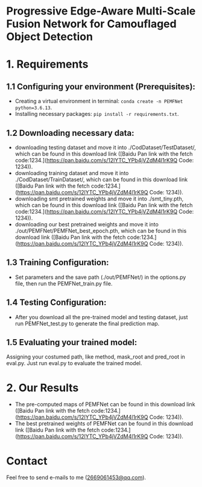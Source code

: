 # Progressive Edge-Aware Multi-Scale Fusion Network for Camouflaged Object Detection

# 1. Requirements
## 1.1 Configuring your environment (Prerequisites):
- Creating a virtual environment in terminal: `conda create -n PEMFNet python=3.6.13`.
- Installing necessary packages: `pip install -r requirements.txt`.

## 1.2 Downloading necessary data:
- downloading testing dataset and move it into ./CodDataset/TestDataset/, which can be found in this download link ([Baidu Pan link with the fetch code:1234.](https://pan.baidu.com/s/12lYTC_YPb4jVZdM4l1rK9Q  Code: 1234)).
- downloading training dataset and move it into ./CodDataset/TrainDataset/, which can be found in this download link ([Baidu Pan link with the fetch code:1234.](https://pan.baidu.com/s/12lYTC_YPb4jVZdM4l1rK9Q  Code: 1234)).
- downloading smt pretrained weights and move it into ./smt_tiny.pth, which can be found in this download link ([Baidu Pan link with the fetch code:1234.](https://pan.baidu.com/s/12lYTC_YPb4jVZdM4l1rK9Q  Code: 1234)).
- downloading our best pretrained weights and move it into ./out/PEMFNet/PEMFNet_best_epoch.pth, which can be found in this download link ([Baidu Pan link with the fetch code:1234.](https://pan.baidu.com/s/12lYTC_YPb4jVZdM4l1rK9Q  Code: 1234)).

## 1.3 Training Configuration:
- Set parameters and the save path (./out/PEMFNet/) in the options.py file, then run the PEMFNet_train.py file.

## 1.4 Testing Configuration:
- After you download all the pre-trained model and testing dataset, just run PEMFNet_test.py to generate the final prediction map.

## 1.5 Evaluating your trained model:
Assigning your costumed path, like method, mask_root and pred_root in eval.py. Just run eval.py to evaluate the trained model.

# 2. Our Results
- The pre-computed maps of PEMFNet can be found in this download link ([Baidu Pan link with the fetch code:1234.](https://pan.baidu.com/s/12lYTC_YPb4jVZdM4l1rK9Q  Code: 1234)).
- The best pretrained weights of PEMFNet can be found in this download link ([Baidu Pan link with the fetch code:1234.](https://pan.baidu.com/s/12lYTC_YPb4jVZdM4l1rK9Q  Code: 1234)).


# Contact
Feel free to send e-mails to me (2669061453@qq.com).<br>



